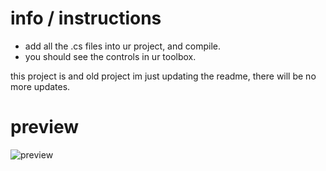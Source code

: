 # info / instructions
- add all the .cs files into ur project, and compile.
- you should see the controls in ur toolbox.

this project is and old project im just updating the readme, there will be no more updates.

# preview
![preview](https://i.imgur.com/aXk9Qus.png)

